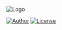 ![Logo](https://cdn.discordapp.com/attachments/468395714590801920/632391617898217492/cooltext338254123587325.png)

[![Author](https://img.shields.io/badge/author-khjkr-blue.svg)](https://github.com/khjkr)
[![License](https://img.shields.io/github/license/khjkr/ProtoX-Engine.svg)](https://github.com/khjkr/ProtoX-Engine/blob/master/LICENSE)
